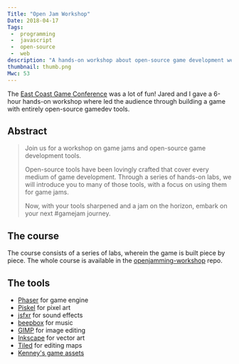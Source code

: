 ```yaml
---
Title: "Open Jam Workshop"
Date: 2018-04-17
Tags:
 -  programming
 -  javascript
 -  open-source
 -  web
description: "A hands-on workshop about open-source game development we gave at the East Coast Game Conference."
thumbnail: thumb.png
Mwc: 53
---
```


The [East Coast Game Conference][ecgc] was a lot of fun! Jared and I gave a 6-hour hands-on workshop where led the audience through building a game with entirely open-source gamedev tools.

## Abstract

> Join us for a workshop on game jams and open-source game development tools.
>
> Open-source tools have been lovingly crafted that cover every medium of game development. Through a series of hands-on labs, we will introduce you to many of those tools, with a focus on using them for game jams.
>
> Now, with your tools sharpened and a jam on the horizon, embark on your next #gamejam journey.

## The course

The course consists of a series of labs, wherein the game is built piece by piece. The whole course is available in the [openjamming-workshop][repo] repo.

## The tools

- [Phaser][phaser] for game engine
- [Piskel][piskel] for pixel art
- [jsfxr][jsfxr] for sound effects
- [beepbox][beepbox] for music
- [GIMP][gimp] for image editing
- [Inkscape][inkscape] for vector art
- [Tiled][tiled] for editing maps
- [Kenney's game assets][kenney]

[ecgc]: http://ecgconf.com
[repo]: https://github.com/mwcz/openjamming-workshop
[phaser]: https://photonstorm.github.io/phaser-ce/
[piskel]: https://www.piskelapp.com/
[jsfxr]: http://github.grumdrig.com/jsfxr/
[beepbox]: https://www.beepbox.co/
[gimp]: https://www.gimp.org/
[inkscape]: https://inkscape.org/en/
[tiled]: http://www.mapeditor.org/
[kenney]: http://www.kenney.nl/
